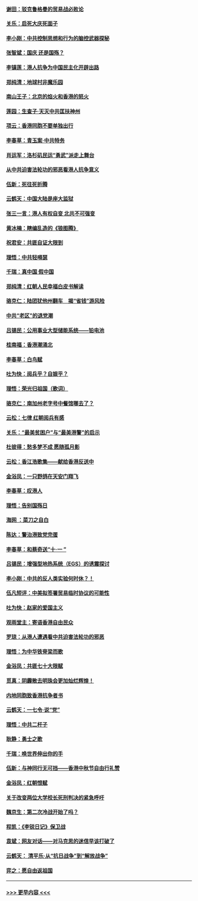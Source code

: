 #### [谢田：驳克鲁格曼的贸易战必败论](../pages/nsc993/n11555840.md?t=10010022) 
#### [关乐：启死大庆死面子](../pages/nsc993/n11556823.md?t=10010022) 
#### [李小刚：中共控制思想和行为的脑控武器探秘](../pages/nsc993/n11556776.md?t=10010022) 
#### [张智斌：国庆  还是国殇？](../pages/nsc993/n11556617.md?t=10010022) 
#### [李镇莲：港人抗争为中国民主化开辟出路](../pages/nsc993/n11556570.md?t=10010022) 
#### [郑纯清：地球村非魔乐园](../pages/nsc993/n11555415.md?t=10010022) 
#### [南山王子：北京的焰火和香港的怒火](../pages/nsc993/n11555318.md?t=10010022) 
#### [莲园：生查子·天灭中共匡扶神州](../pages/nsc993/n11555302.md?t=10010022) 
#### [项云：香港同胞不要单独出行](../pages/nsc993/n11555276.md?t=10010022) 
#### [李春草：青玉案‧中共特务](../pages/nsc993/n11552356.md?t=10010022) 
#### [肖运军：洛杉矶民运“勇武”派走上舞台](../pages/nsc993/n11551595.md?t=10010022) 
#### [从中共迫害法轮功的邪恶看港人抗争意义](../pages/nsc993/n11540858.md?t=10010022) 
#### [伍新：死往死折腾](../pages/nsc993/n11550174.md?t=10010022) 
#### [云鹤天：中国大陆是座大监狱](../pages/nsc993/n11550155.md?t=10010022) 
#### [张三一言：港人有权自变 北共不可强变](../pages/nsc993/n11550132.md?t=10010022) 
#### [黄冰楠：瞎编乱造的《狼图腾》](../pages/nsc993/n11550082.md?t=10010022) 
#### [祝君安：共匪自证大限到](../pages/nsc993/n11550041.md?t=10010022) 
#### [理悟：中共轻嘚瑟](../pages/nsc993/n11547978.md?t=10010022) 
#### [千瑞：真中国 假中国](../pages/nsc993/n11547865.md?t=10010022) 
#### [郑纯清：红朝人民幸福白皮书解读](../pages/nsc993/n11547499.md?t=10010022) 
#### [骆克仁：陆团犹他州翻车　揭“省钱”游风险](../pages/nsc993/n11546977.md?t=10010022) 
#### [中共“老区”的退党潮](../pages/nsc993/n11545995.md?t=10010022) 
#### [吕锡民：公用事业大型储能系统——铅电池](../pages/nsc993/n11545701.md?t=10010022) 
#### [桂南福：香港潮涌北](../pages/nsc993/n11545682.md?t=10010022) 
#### [李春草：白鸟赋](../pages/nsc993/n11545663.md?t=10010022) 
#### [吐为快：阅兵乎？自娱乎？](../pages/nsc993/n11545625.md?t=10010022) 
#### [理悟：荣光归祖国（歌词）](../pages/nsc993/n11545616.md?t=10010022) 
#### [骆克仁：南加州老字号中餐馆哪去了？](../pages/nsc993/n11545120.md?t=10010022) 
#### [云松：七律 红朝阅兵有感](../pages/nsc993/n11542394.md?t=10010022) 
#### [关乐：“最美贫困户”与“最美港警”的启示](../pages/nsc993/n11542252.md?t=10010022) 
#### [杜彼得：愁多梦不成 愿随孤月影](../pages/nsc993/n11540296.md?t=10010022) 
#### [云松：香江浩歌集——献给香港反送中](../pages/nsc993/n11540149.md?t=10010022) 
#### [金浴凤：一只野鸽在天安门翔飞](../pages/nsc993/n11540280.md?t=10010022) 
#### [李春草：叹港人](../pages/nsc993/n11540119.md?t=10010022) 
#### [理悟：告别国殇日](../pages/nsc993/n11539610.md?t=10010022) 
#### [海网 ：菜刀之自白](../pages/nsc993/n11539597.md?t=10010022) 
#### [陈达：警治港致党完蛋](../pages/nsc993/n11538127.md?t=10010022) 
#### [李春草：和蔡奇送“十·一 ”](../pages/nsc993/n11537810.md?t=10010022) 
#### [吕锡民：增强型地热系统（EGS）的诱震探讨](../pages/nsc993/n11537765.md?t=10010022) 
#### [李小刚：中共的反人类实验何时休？！](../pages/nsc993/n11537669.md?t=10010022) 
#### [伍凡短评：中美拟签署贸易临时协议的可能性](../pages/nsc993/n11536773.md?t=10010022) 
#### [吐为快：赵家的爱国主义](../pages/nsc993/n11536750.md?t=10010022) 
#### [观雨堂主：寄语香港自由民众](../pages/nsc993/n11536735.md?t=10010022) 
#### [罗琼：从港人遭遇看中共迫害法轮功的邪恶](../pages/nsc993/n11507862.md?t=10010022) 
#### [理悟：为中华铁脊梁而歌](../pages/nsc993/n11534458.md?t=10010022) 
#### [金浴凤：共匪七十大限赋](../pages/nsc993/n11534434.md?t=10010022) 
#### [觅真：阴霾散去明珠会更加灿烂辉煌！](../pages/nsc993/n11531858.md?t=10010022) 
#### [内地同胞致香港抗争者书](../pages/nsc993/n11531645.md?t=10010022) 
#### [云鹤天：一七令‧说“党”](../pages/nsc993/n11529099.md?t=10010022) 
#### [理悟：中共二杆子](../pages/nsc993/n11529046.md?t=10010022) 
#### [耿静：勇士之歌](../pages/nsc993/n11527562.md?t=10010022) 
#### [千瑞：唤世界伸出你的手](../pages/nsc993/n11526942.md?t=10010022) 
#### [伍新：与神同行无可挡——香港中秋节自由行礼赞](../pages/nsc993/n11526801.md?t=10010022) 
#### [金浴凤：红朝恨赋](../pages/nsc993/n11524312.md?t=10010022) 
#### [关于改变两位大学校长死刑判决的紧急呼吁](../pages/nsc993/n11524103.md?t=10010022) 
#### [魏京生：第二次冷战开始了吗？](../pages/nsc993/n11524023.md?t=10010022) 
#### [程凯：《李锐日记》保卫战](../pages/nsc993/n11522922.md?t=10010022) 
#### [袁斌：网友对话——对马克思的迷信早该打破了](../pages/nsc993/n11522561.md?t=10010022) 
#### [云鹤天： 清平乐‧从“抗日战争”到“解放战争”](../pages/nsc993/n11522917.md?t=10010022) 
#### [弈之：愿自由返祖国](../pages/nsc993/n11522810.md?t=10010022) 

----
#### [ >>> 更早内容 <<< ](../indexes/nsc993-earlier.md)
